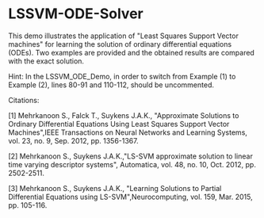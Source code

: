 # LSSVM-ODE-Solver
This demo illustrates the application of "Least Squares Support Vector machines" for learning the solution of ordinary differential equations (ODEs). Two examples are provided and the obtained results are compared with the exact solution.

Hint: In the LSSVM_ODE_Demo, in order to switch from Example (1) to Example (2), lines 80-91 and 110-112, should be uncommented.

Citations:

[1] Mehrkanoon S., Falck T., Suykens J.A.K., "Approximate Solutions to Ordinary Differential Equations Using Least Squares Support Vector Machines",IEEE Transactions on Neural Networks and Learning Systems, vol. 23, no. 9, Sep. 2012, pp. 1356-1367.

[2] Mehrkanoon S., Suykens J.A.K.,"LS-SVM approximate solution to linear time varying descriptor systems", Automatica, vol. 48, no. 10, Oct. 2012, pp. 2502-2511.

[3] Mehrkanoon S., Suykens J.A.K., "Learning Solutions to Partial Differential Equations using LS-SVM",Neurocomputing, vol. 159, Mar. 2015, pp. 105-116.
